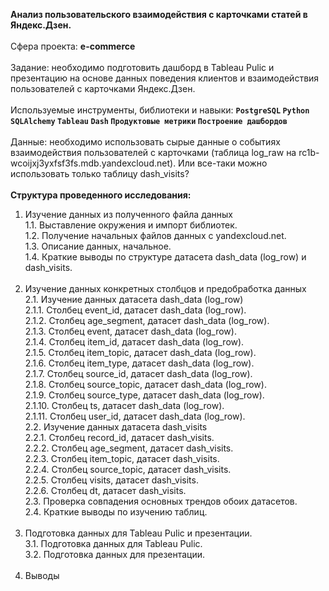 <b>Анализ пользовательского взаимодействия с карточками статей в Яндекс.Дзен.</b><br/><br/>
Сфера проекта: <b>e-commerce</b><br/><br/>
Задание: необходимо подготовить дашборд в Tableau Pulic и презентацию на основе данных поведения клиентов и взаимодействия пользователей с карточками Яндекс.Дзен.<br/><br/>
Используемые инструменты, библиотеки и навыки: <b>`PostgreSQL` `Python` `SQLAlchemy`  `Tableau` `Dash` `Продуктовые метрики` `Построение дашбордов`</b><br/><br/>
Данные: необходимо использовать cырые данные о событиях взаимодействия пользователей с карточками (таблица log_raw на rc1b-wcoijxj3yxfsf3fs.mdb.yandexcloud.net). Или все-таки можно использовать только таблицу dash_visits?<br/><br/>
<b>Структура проведенного исследования: </b><br/>
1. Изучение данных из полученного файла данных<br/>
1.1. Выставление окружения и импорт библиотек.<br/>
1.2. Получение начальных файлов данных с yandexcloud.net.<br/>
1.3. Описание данных, начальное.<br/>
1.4. Краткие выводы по структуре датасета dash_data (log_row) и dash_visits.<br/><br/>
2. Изучение данных конкретных столбцов и предобработка данных<br/>
2.1. Изучение данных датасета dash_data (log_row)<br/>
2.1.1. Столбец event_id, датасет dash_data (log_row).<br/>
2.1.2. Столбец age_segment, датасет dash_data (log_row).<br/>
2.1.3. Столбец event, датасет dash_data (log_row).<br/>
2.1.4. Столбец item_id, датасет dash_data (log_row).<br/>
2.1.5. Столбец item_topic, датасет dash_data (log_row).<br/>
2.1.6. Столбец item_type, датасет dash_data (log_row).<br/>
2.1.7. Столбец source_id, датасет dash_data (log_row).<br/>
2.1.8. Столбец source_topic, датасет dash_data (log_row).<br/>
2.1.9. Столбец source_type, датасет dash_data (log_row).<br/>
2.1.10. Столбец ts, датасет dash_data (log_row).<br/>
2.1.11. Столбец user_id, датасет dash_data (log_row).<br/>
2.2. Изучение данных датасета dash_visits<br/>
2.2.1. Столбец record_id, датасет dash_visits.<br/>
2.2.2. Столбец age_segment, датасет dash_visits.<br/>
2.2.3. Столбец item_topic, датасет dash_visits.<br/>
2.2.4. Столбец source_topic, датасет dash_visits.<br/>
2.2.5. Столбец visits, датасет dash_visits.<br/>
2.2.6. Столбец dt, датасет dash_visits.<br/>
2.3. Проверка совпадения основных трендов обоих датасетов.<br/>
2.4. Краткие выводы по изучению таблиц.<br/><br/>
3. Подготовка данных для Tableau Pulic и презентации.<br/>
3.1. Подготовка данных для Tableau Pulic.<br/>
3.2. Подготовка данных для презентации.<br/><br/>
4. Выводы 
